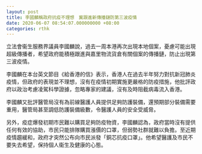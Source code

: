 ```yaml
---
layout: post
title: 李國麟稱政府抗疫不理想　冀跟進新傳播鏈防第三波疫情
date: 2020-06-07 08:54:07.000000000 +08:00
categories: rthk
---
```


立法會衞生服務界議員李國麟說，過去一周本港再次出現本地個案，憂慮可能出現超級傳播者，希望政府能積極跟進與嘉里物流貨倉有關個案的傳播鏈，防止出現第三波疫情。

李國麟在本台英文節目《給香港的信》表示，香港人在過去半年努力對抗新冠肺炎疫情，但政府的表現並不理想，沒有在疫情初期實施更嚴格的防疫措施，他批評政府以政治考慮凌駕科學證據，忽略專家的建議，沒有及時阻截病毒流入香港。

李國麟又批評醫管局沒有為前線醫護人員提供足夠防護裝備，還預期部分裝備需要重用，醫管局甚至調低防護裝備級數，令醫護人員的安全受威脅。

另外，疫症爆發初期市民難以購買足夠防疫物資，李國麟認為，政府當時沒有提供任何有效的協助，市民只能排隊購買漲價的口罩，但弱勢社群就難以負擔。至近期疫情趨緩和，政府才突然公布向市民派發「銅芯抗疫口罩」。他希望醫護及市民不要失去希望，保持個人衞生及健康的心態。
